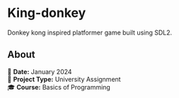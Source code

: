 # King-donkey
Donkey kong inspired platformer game built using SDL2.

## About  
📅 **Date:** January 2024  
📌 **Project Type:** University Assignment  
🎓 **Course:** Basics of Programming  
